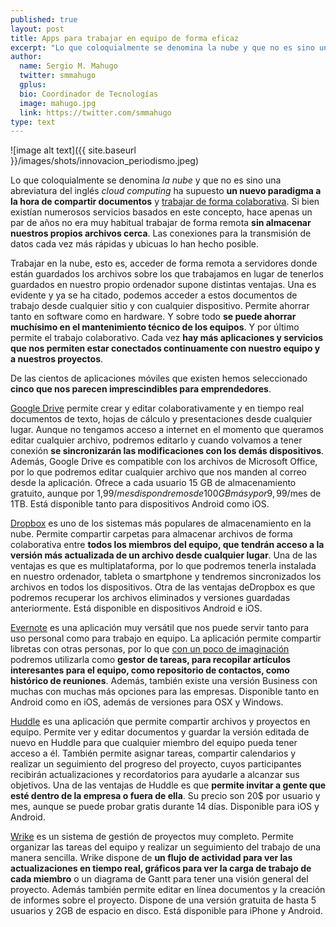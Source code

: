```yaml
---
published: true
layout: post
title: Apps para trabajar en equipo de forma eficaz
excerpt: "Lo que coloquialmente se denomina la nube y que no es sino una abreviatura del inglés cloud computing ha supuesto un nuevo paradigma a la hora de compartir documentos y trabajar de forma colaborativa. Si bien existían numerosos servicios basados en este concepto, hace apenas un par de años no era muy habitual trabajar de forma remota sin almacenar nuestros propios archivos cerca. Las conexiones para la transmisión de datos cada vez más rápidas y ubicuas lo han hecho posible."
author:
  name: Sergio M. Mahugo
  twitter: smmahugo
  gplus:  
  bio: Coordinador de Tecnologías
  image: mahugo.jpg
  link: https://twitter.com/smmahugo
type: text
---
```

![image alt text]({{ site.baseurl }}/images/shots/innovacion_periodismo.jpeg)

Lo que coloquialmente se denomina _la nube_ y que no es sino una abreviatura del inglés _cloud computing_ ha supuesto **un nuevo paradigma a la hora de compartir documentos** y [trabajar de forma colaborativa](http://es.wikipedia.org/wiki/Computaci%C3%B3n_en_la_nube). Si bien existían numerosos servicios basados en este concepto, hace apenas un par de años no era muy habitual trabajar de forma remota **sin almacenar nuestros propios archivos cerca**. Las conexiones para la transmisión de datos cada vez más rápidas y ubicuas lo han hecho posible.

Trabajar en la nube, esto es, acceder de forma remota a servidores donde están guardados los archivos sobre los que trabajamos en lugar de tenerlos guardados en nuestro propio ordenador supone distintas ventajas. Una es evidente y ya se ha citado, podemos acceder a estos documentos de trabajo desde cualquier sitio y con cualquier dispositivo. Permite ahorrar tanto en software como en hardware. Y sobre todo **se puede ahorrar muchísimo en el mantenimiento técnico de los equipos**. Y por último permite el trabajo colaborativo. Cada vez **hay más aplicaciones y servicios que nos permiten estar conectados continuamente con nuestro equipo y a nuestros proyectos**.

De las cientos de aplicaciones móviles que existen hemos seleccionado **cinco que nos parecen imprescindibles para emprendedores**.

[Google Drive](https://drive.google.com/) permite crear y editar colaborativamente y en tiempo real documentos de texto, hojas de cálculo y presentaciones desde cualquier lugar. Aunque no tengamos acceso a internet en el momento que queramos editar cualquier archivo, podremos editarlo y cuando volvamos a tener conexión **se sincronizarán las modificaciones con los demás dispositivos**. Además, Google Drive es compatible con los archivos de Microsoft Office, por lo que podremos editar cualquier archivo que nos manden al correo desde la aplicación. Ofrece a cada usuario 15 GB de almacenamiento gratuito, aunque por 1,99$/mes dispondremos de 100 GB más y por 9,99$/mes de 1TB. Está disponible tanto para dispositivos Android como iOS.

[Dropbox](https://www.dropbox.com/) es uno de los sistemas más populares de almacenamiento en la nube. Permite compartir carpetas para almacenar archivos de forma colaborativa entre **todos los miembros del equipo, que tendrán acceso a la versión más actualizada de un archivo desde cualquier lugar**. Una de las ventajas es que es multiplataforma, por lo que podremos tenerla instalada en nuestro ordenador, tableta o smartphone y tendremos sincronizados los archivos en todos los dispositivos. Otra de las ventajas deDropbox es que podremos recuperar los archivos eliminados y versiones guardadas anteriormente. Está disponible en dispositivos Android e iOS.

[Evernote](http://evernote.com) es una aplicación muy versátil que nos puede servir tanto para uso personal como para trabajo en equipo. La aplicación permite compartir libretas con otras personas, por lo que [con un poco de imaginación](http://thinkwasabi.com/2011/04/evernote-18-como-trabajar-en-equipo/) podremos utilizarla como **gestor de tareas, para recopilar artículos interesantes para el equipo, como repositorio de contactos, como histórico de reuniones**. Además, también existe una versión Business con muchas con muchas más opciones para las empresas. Disponible tanto en Android como en iOS, además de versiones para OSX y Windows.

[Huddle](http://www.huddle.com/) es una aplicación que permite compartir archivos y proyectos en equipo. Permite ver y editar documentos y guardar la versión editada de nuevo en Huddle para que cualquier miembro del equipo pueda tener acceso a él. También permite asignar tareas, compartir calendarios y realizar un seguimiento del progreso del proyecto, cuyos participantes recibirán actualizaciones y recordatorios para ayudarle a alcanzar sus objetivos. Una de las ventajas de Huddle es que **permite invitar a gente que esté dentro de la empresa o fuera de ella**. Su precio son 20$ por usuario y mes, aunque se puede probar gratis durante 14 días. Disponible para iOS y Android.

[Wrike](http://www.wrike.com/es) es un sistema de gestión de proyectos muy completo. Permite organizar las tareas del equipo y realizar un seguimiento del trabajo de una manera sencilla. Wrike dispone de **un flujo de actividad para ver las actualizaciones en tiempo real, gráficos para ver la carga de trabajo de cada miembro** o un diagrama de Gantt para tener una visión general del proyecto. Además también permite editar en línea documentos y la creación de informes sobre el proyecto. Dispone de una versión gratuita de hasta 5 usuarios y 2GB de espacio en disco. Está disponible para iPhone y Android.